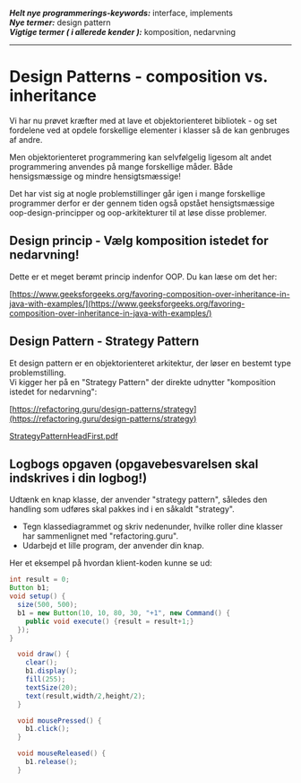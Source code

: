***Helt nye programmerings-keywords:*** interface, implements        
***Nye termer:*** design pattern       
***Vigtige termer ( i allerede kender ):*** komposition, nedarvning       

------------------------------------------------

# Design Patterns - composition vs. inheritance

Vi har nu prøvet kræfter med at lave et objektorienteret bibliotek - og set fordelene ved at opdele forskellige elementer i klasser så de kan genbruges af andre.

Men objektorienteret programmering kan selvfølgelig ligesom alt andet programmering anvendes på mange forskellige måder.
Både hensigsmæssige og mindre hensigtsmæssige!

Det har vist sig at nogle problemstillinger går igen i mange forskellige programmer derfor er der gennem tiden også opstået hensigtsmæssige oop-design-principper og oop-arkitekturer til at løse disse problemer.

## Design princip - Vælg komposition istedet for nedarvning!

Dette er et meget berømt princip indenfor OOP. Du kan læse om det her:

[https://www.geeksforgeeks.org/favoring-composition-over-inheritance-in-java-with-examples/](https://www.geeksforgeeks.org/favoring-composition-over-inheritance-in-java-with-examples/)

## Design Pattern - Strategy Pattern

Et design pattern er en objektorienteret arkitektur, der løser en bestemt type problemstilling.   
Vi kigger her på en "Strategy Pattern" der direkte udnytter "komposition istedet for nedarvning":

[https://refactoring.guru/design-patterns/strategy](https://refactoring.guru/design-patterns/strategy)

[StrategyPatternHeadFirst.pdf](StrategyPatternHeadFirst.pdf)

## Logbogs opgaven (opgavebesvarelsen skal indskrives i din logbog!)
Udtænk en knap klasse, der anvender "strategy pattern", således den handling som udføres skal pakkes ind i en såkaldt "strategy".
- Tegn klassediagrammet og skriv nedenunder, hvilke roller dine klasser har sammenlignet med "refactoring.guru".
- Udarbejd et lille program, der anvender din knap.


Her et eksempel på hvordan klient-koden kunne se ud:
```java
int result = 0;
Button b1;
void setup() {
  size(500, 500);
  b1 = new Button(10, 10, 80, 30, "+1", new Command() {
    public void execute() {result = result+1;}
  });
}

  void draw() {
    clear();
    b1.display();
    fill(255);
    textSize(20);
    text(result,width/2,height/2);
  }

  void mousePressed() {
    b1.click();
  }

  void mouseReleased() {
    b1.release();
  }
```
